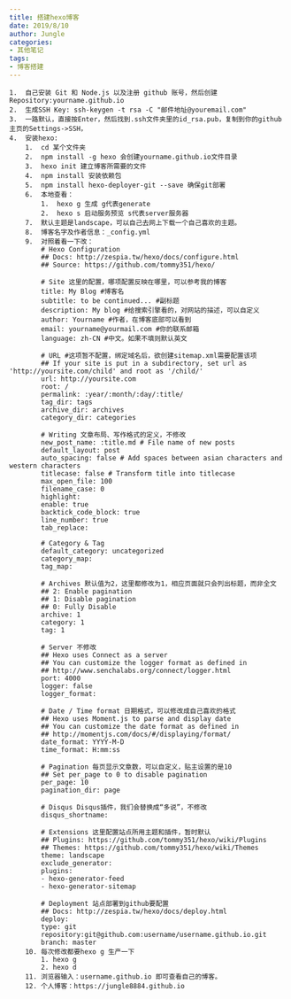 ```yaml
---
title: 搭建hexo博客
date: 2019/8/10
author: Jungle
categories:
- 其他笔记
tags:
- 博客搭建
---
```


	1.	自己安装 Git 和 Node.js 以及注册 github 账号，然后创建Repository:yourname.github.io
	2.	生成SSH Key: ssh-keygen -t rsa -C "邮件地址@youremail.com"
	3.	一路默认，直接按Enter，然后找到.ssh文件夹里的id_rsa.pub，复制到你的github主页的Settings->SSH，
	4.	安装hexo:
		1.	cd 某个文件夹
		2.	npm install -g hexo 会创建yourname.github.io文件目录
		3.	hexo init 建立博客所需要的文件
		4.	npm install 安装依赖包
		5.	npm install hexo-deployer-git --save 确保git部署
		6.	本地查看：
			1.	hexo g 生成 g代表generate
			2.	hexo s 启动服务预览 s代表server服务器
		7.	默认主题是landscape，可以自己去网上下载一个自己喜欢的主题。
		8.	博客名字及作者信息：_config.yml
		9.	对照着看一下改：
			# Hexo Configuration
			## Docs: http://zespia.tw/hexo/docs/configure.html
			## Source: https://github.com/tommy351/hexo/
	
			# Site 这里的配置，哪项配置反映在哪里，可以参考我的博客
			title: My Blog #博客名
			subtitle: to be continued... #副标题
			description: My blog #给搜索引擎看的，对网站的描述，可以自定义
			author: Yourname #作者，在博客底部可以看到
			email: yourname@yourmail.com #你的联系邮箱
			language: zh-CN #中文。如果不填则默认英文
			
			# URL #这项暂不配置，绑定域名后，欲创建sitemap.xml需要配置该项
			## If your site is put in a subdirectory, set url as 'http://yoursite.com/child' and root as '/child/'
			url: http://yoursite.com
			root: /
			permalink: :year/:month/:day/:title/
			tag_dir: tags
			archive_dir: archives
			category_dir: categories
			
			# Writing 文章布局、写作格式的定义，不修改
			new_post_name: :title.md # File name of new posts
			default_layout: post
			auto_spacing: false # Add spaces between asian characters and western characters
			titlecase: false # Transform title into titlecase
			max_open_file: 100
			filename_case: 0
			highlight:
			enable: true
			backtick_code_block: true
			line_number: true
			tab_replace:
			
			# Category & Tag
			default_category: uncategorized
			category_map:
			tag_map:
			
			# Archives 默认值为2，这里都修改为1，相应页面就只会列出标题，而非全文
			## 2: Enable pagination
			## 1: Disable pagination
			## 0: Fully Disable
			archive: 1
			category: 1
			tag: 1
			
			# Server 不修改
			## Hexo uses Connect as a server
			## You can customize the logger format as defined in
			## http://www.senchalabs.org/connect/logger.html
			port: 4000
			logger: false
			logger_format:
			
			# Date / Time format 日期格式，可以修改成自己喜欢的格式
			## Hexo uses Moment.js to parse and display date
			## You can customize the date format as defined in
			## http://momentjs.com/docs/#/displaying/format/
			date_format: YYYY-M-D
			time_format: H:mm:ss
			
			# Pagination 每页显示文章数，可以自定义，贴主设置的是10
			## Set per_page to 0 to disable pagination
			per_page: 10
			pagination_dir: page
			
			# Disqus Disqus插件，我们会替换成“多说”，不修改
			disqus_shortname:
			
			# Extensions 这里配置站点所用主题和插件，暂时默认
			## Plugins: https://github.com/tommy351/hexo/wiki/Plugins
			## Themes: https://github.com/tommy351/hexo/wiki/Themes
			theme: landscape
			exclude_generator:
			plugins:
			- hexo-generator-feed
			- hexo-generator-sitemap
			
			# Deployment 站点部署到github要配置
			## Docs: http://zespia.tw/hexo/docs/deploy.html
			deploy:
			type: git
			repository:git@github.com:username/username.github.io.git
			branch: master
		10. 每次修改都要hexo g 生产一下
			1. hexo g
			2. hexo d
		11. 浏览器输入：username.github.io 即可查看自己的博客。
		12. 个人博客：https://jungle8884.github.io